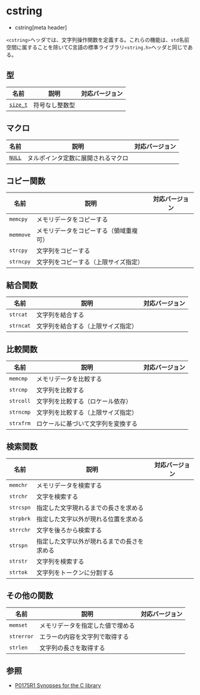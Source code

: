 # cstring
* cstring[meta header]

`<cstring>`ヘッダでは、文字列操作関数を定義する。これらの機能は、`std`名前空間に属することを除いてC言語の標準ライブラリ`<string.h>`ヘッダと同じである。


## 型

| 名前 | 説明 | 対応バージョン |
|------|------|----------------|
| [`size_t`](/reference/cstddef/size_t.md) | 符号なし整数型 | |


## マクロ

| 名前 | 説明 | 対応バージョン |
|------|------|----------------|
| [`NULL`](/reference/cstddef/null.md) | ヌルポインタ定数に展開されるマクロ | |


## コピー関数

| 名前 | 説明 | 対応バージョン |
|------|------|----------------|
| `memcpy`  | メモリデータをコピーする | |
| `memmove` | メモリデータをコピーする（領域重複可） | |
| `strcpy`  | 文字列をコピーする | |
| `strncpy` | 文字列をコピーする（上限サイズ指定） | |


## 結合関数

| 名前 | 説明 | 対応バージョン |
|------|------|----------------|
| `strcat`  | 文字列を結合する | |
| `strncat` | 文字列を結合する（上限サイズ指定） | |


## 比較関数

| 名前 | 説明 | 対応バージョン |
|------|------|----------------|
| `memcmp`  | メモリデータを比較する | |
| `strcmp`  | 文字列を比較する | |
| `strcoll` | 文字列を比較する（ロケール依存） | |
| `strncmp` | 文字列を比較する（上限サイズ指定） | |
| `strxfrm` | ロケールに基づいて文字列を変換する | |


## 検索関数

| 名前 | 説明 | 対応バージョン |
|------|------|----------------|
| `memchr`  | メモリデータを検索する | |
| `strchr`  | 文字を検索する | |
| `strcspn` | 指定した文字現れるまでの長さを求める | |
| `strpbrk` | 指定した文字以外が現れる位置を求める | |
| `strrchr` | 文字を後ろから検索する | |
| `strspn`  | 指定した文字以外が現れるまでの長さを求める | |
| `strstr`  | 文字列を検索する | |
| `strtok`  | 文字列をトークンに分割する | |


## その他の関数

| 名前 | 説明 | 対応バージョン |
|------|------|----------------|
| `memset`   | メモリデータを指定した値で埋める | |
| `strerror` | エラーの内容を文字列で取得する | |
| `strlen`   | 文字列の長さを取得する | |


## 参照
- [P0175R1 Synopses for the C library](http://www.open-std.org/jtc1/sc22/wg21/docs/papers/2016/p0175r1.html)
